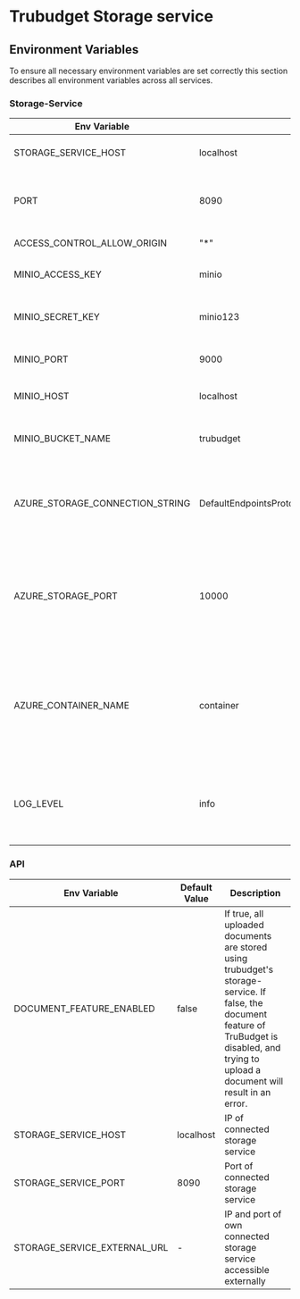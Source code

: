# Trubudget Storage service

## Environment Variables

To ensure all necessary environment variables are set correctly this section describes all environment variables across
all services.

### Storage-Service

| Env Variable                | Default Value | Description                                                                                     |
| --------------------------- | ------------- | ----------------------------------------------------------------------------------------------- |
| STORAGE_SERVICE_HOST        | localhost     | IP address of storage service                                                                   |
| PORT                        | 8090          | The port used to expose the storage service                                                     |
| ACCESS_CONTROL_ALLOW_ORIGIN | "\*"          | CORS configuration                                                                              |
| MINIO_ACCESS_KEY            | minio         | Access key for Minio server                                                                     |
| MINIO_SECRET_KEY            | minio123      | Secret (Password) for Minio server                                                              |
| MINIO_PORT                  | 9000          | Port of connected Minio                                                                         |
| MINIO_HOST                  | localhost     | IP address of connected Minio server                                                            |
| MINIO_BUCKET_NAME           | trubudget     | Bucket name of the connected Minio server                                                       |
| AZURE_STORAGE_CONNECTION_STRING | DefaultEndpointsProtocol=http;AccountName=devstoreaccount1;AccountKey=Eby8vdM02xNOcqFlqUwJPLlmEtlCDXJ1OUzFT50uSRZ6IFsuFq2UVErCz4I6tq/K1SZFPTOtr/KBHBeksoGMGw==;BlobEndpoint=http://host.docker.internal:10000/devstoreaccount1;QueueEndpoint=http://host.docker.internal:10001/devstoreaccount1;   | Connection string for Azure blob storage on Azure or locally on Azurite |
| AZURE_STORAGE_PORT           | 10000     | Port on which Azurite is running. Required only with local development environment                                                       |
| AZURE_CONTAINER_NAME           | container     | Container name of the connected Azure blob storage. Container will be created if it doesn't exists                                                       |
| LOG_LEVEL                   | info          | Defines the log output. Supported levels are `trace`, `debug`, `info`, `warn`, `error`, `fatal` |

### API

| Env Variable                 | Default Value | Description                                                                                                                                                                                     |
| ---------------------------- | ------------- | ----------------------------------------------------------------------------------------------------------------------------------------------------------------------------------------------- |
| DOCUMENT_FEATURE_ENABLED     | false         | If true, all uploaded documents are stored using trubudget's storage-service. If false, the document feature of TruBudget is disabled, and trying to upload a document will result in an error. |
| STORAGE_SERVICE_HOST         | localhost     | IP of connected storage service                                                                                                                                                                 |
| STORAGE_SERVICE_PORT         | 8090          | Port of connected storage service                                                                                                                                                               |
| STORAGE_SERVICE_EXTERNAL_URL | -             | IP and port of own connected storage service accessible externally                                                                                                                              |
